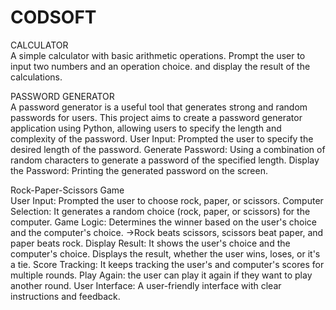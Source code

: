 # CODSOFT

CALCULATOR   
A simple calculator with basic arithmetic operations.
Prompt the user to input two numbers and an operation choice.
and display the result of the calculations.

PASSWORD GENERATOR   
A password generator is a useful tool that generates strong and
random passwords for users. This project aims to create a
password generator application using Python, allowing users to
specify the length and complexity of the password.
User Input: Prompted the user to specify the desired length of the password.
Generate Password: Using a combination of random characters to generate a password of the specified length.
Display the Password: Printing the generated password on the screen.

Rock-Paper-Scissors Game   
User Input: Prompted the user to choose rock, paper, or scissors.
Computer Selection: It generates a random choice (rock, paper, or scissors) for the computer.
Game Logic: Determines the winner based on the user's choice and the computer's choice.
->Rock beats scissors, scissors beat paper, and paper beats rock.
Display Result: It shows the user's choice and the computer's choice.
Displays the result, whether the user wins, loses, or it's a tie.
Score Tracking: It keeps tracking the user's and computer's scores for multiple rounds.
Play Again: the user can play it again if they want to play another round.
User Interface: A user-friendly interface with clear instructions and feedback.
